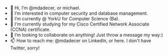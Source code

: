 - 👋 Hi, I’m @mdadecer, or michael.
- 👀 I’m interested in computer security and database management.
- 🌱 I’m currently @ YorkU for Computer Science (Ba).
- 📙 I'm currently studying for my Cisco Certified Network Associate (CCNA) certificate.
- 💞️ I’m looking to collaborate on anything! Just throw a message my way:)
- 📫 How to reach me: @mdadecer on LinkedIn, or here. I don't have Twitter, sorry!



<!---
mdadecer/mdadecer is a ✨ special ✨ repository because its `README.md` (this file) appears on your GitHub profile.
You can click the Preview link to take a look at your changes.
--->
